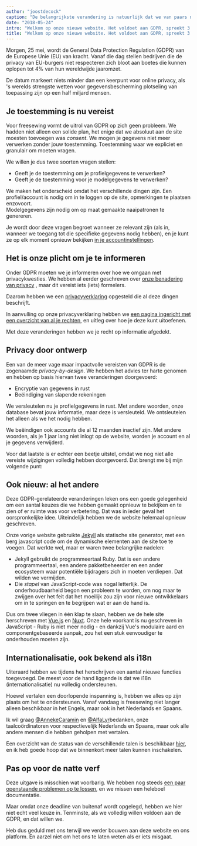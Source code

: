 ```yaml
---
author: "joostdecock"
caption: "De belangrijkste verandering is natuurlijk dat we van paars naar zwart zijn gegaan als onze huisstijlkleur."
date: "2018-05-24"
intro: "Welkom op onze nieuwe website. Het voldoet aan GDPR, spreekt 3 talen en ruikt naar natte verf"
title: "Welkom op onze nieuwe website. Het voldoet aan GDPR, spreekt 3 talen en ruikt naar natte verf"
---
```



Morgen, 25 mei, wordt de General Data Protection Regulation (GDPR) van de Europese Unie (EU) van kracht. Vanaf die dag stellen bedrijven die de privacy van EU-burgers niet respecteren zich bloot aan boetes die kunnen oplopen tot 4% van hun wereldwijde jaaromzet.

De datum markeert niets minder dan een keerpunt voor online privacy, als 's werelds strengste wetten voor gegevensbescherming plotseling van toepassing zijn op een half miljard mensen.

## Je toestemming is nu vereist

Voor freesewing vormt de uitrol van GDPR op zich geen probleem. We hadden niet alleen een solide plan, het enige dat we absoluut aan de site moesten toevoegen was *consent*. We mogen je gegevens niet meer verwerken zonder jouw toestemming. Toestemming waar we expliciet en granulair om moeten vragen.

We willen je dus twee soorten vragen stellen:

 - Geeft je de toestemming om je profielgegevens te verwerken?
 - Geeft je de toestemming voor je modelgegevens te verwerken?

We maken het onderscheid omdat het verschillende dingen zijn. Een profiel/account is nodig om in te loggen op de site, opmerkingen te plaatsen enzovoort.  
Modelgegevens zijn nodig om op maat gemaakte naaipatronen te genereren.

Je wordt door deze vragen begroet wanneer ze relevant zijn (als in, wanneer we toegang tot die specifieke gegevens nodig hebben), en je kunt ze op elk moment opnieuw bekijken [in je accountinstellingen](/account).

## Het is onze plicht om je te informeren

Onder GDPR moeten we je informeren over hoe we omgaan met privacykwesties. We hebben al eerder geschreven over [onze benadering van privacy](/blog/privacy-choices) , maar dit vereist iets (iets) formelers.

Daarom hebben we een [privacyverklaring](/privacy) opgesteld die al deze dingen beschrijft.

In aanvulling op onze privacyverklaring hebben we [een pagina ingericht met een overzicht van al je rechten](/rights), en uitleg over hoe je deze kunt uitoefenen.

Met deze veranderingen hebben we je recht op informatie afgedekt.

## Privacy door ontwerp

Een van de meer vage maar impactvolle vereisten van GDPR is de zogenaamde *privacy-by-design*. We hebben het advies ter harte genomen en hebben op basis hiervan twee veranderingen doorgevoerd:

 - Encryptie van gegevens in rust
 - Beëindiging van slapende rekeningen

We versleutelen nu je profielgegevens in rust. Met andere woorden, onze database bevat jouw informatie, maar deze is versleuteld. We ontsleutelen het alleen als we het nodig hebben.

We beëindigen ook accounts die al 12 maanden inactief zijn. Met andere woorden, als je 1 jaar lang niet inlogt op de website, worden je account en al je gegevens verwijderd.

Voor dat laatste is er echter een beetje uitstel, omdat we nog niet alle vereiste wijzigingen volledig hebben doorgevoerd. Dat brengt me bij mijn volgende punt:

## Ook nieuw: al het andere

Deze GDPR-gerelateerde veranderingen leken ons een goede gelegenheid om een aantal keuzes die we hebben gemaakt opnieuw te bekijken en te zien of er ruimte was voor verbetering. Dat was in ieder geval het oorspronkelijke idee. Uiteindelijk hebben we de website helemaal opnieuw geschreven.

Onze vorige website gebruikte [Jekyll](https://jekyllrb.com/) als statische site generator, met een berg javascript code om de dynamische elementen aan de site toe te voegen. Dat werkte wel, maar er waren twee belangrijke nadelen:

 - Jekyll gebruikt de programmeertaal Ruby. Dat is een andere programmeertaal, een andere pakketbeheerder en een ander ecosysteem waar potentiële bijdragers zich in moeten verdiepen. Dat wilden we vermijden.
 - Die *stapel* van JavaScript-code was nogal letterlijk. De onderhoudbaarheid begon een probleem te worden, om nog maar te zwijgen over het feit dat het moeilijk zou zijn voor nieuwe ontwikkelaars om in te springen en te begrijpen wat er aan de hand is.

Dus om twee vliegen in één klap te slaan, hebben we de hele site herschreven met [Vue.js](https://vuejs.org/) en [Nuxt](https://nuxtjs.org/). Onze hele voorkant is nu geschreven in JavaScript - Ruby is niet meer nodig - en dankzij Vue's modulaire aard en componentgebaseerde aanpak, zou het een stuk eenvoudiger te onderhouden moeten zijn.

## Internationalisatie, ook bekend als i18n

Uiteraard hebben we tijdens het herschrijven een aantal nieuwe functies toegevoegd. De meest voor de hand liggende is dat we i18n (internationalisatie) nu volledig ondersteunen.

Hoewel vertalen een doorlopende inspanning is, hebben we alles op zijn plaats om het te ondersteunen. Vanaf vandaag is freesewing niet langer alleen beschikbaar in het Engels, maar ook in het Nederlands en Spaans.

Ik wil graag [@AnnekeCaramin](/users/annekecaramin) en [@AlfaLyr](/users/alfalyr)bedanken, onze taalcoördinatoren voor respectievelijk Nederlands en Spaans, maar ook alle andere mensen die hebben geholpen met vertalen.

Een overzicht van de status van de verschillende talen is beschikbaar [hier](/i18n), en ik heb goede hoop dat we binnenkort meer talen kunnen inschakelen.

## Pas op voor de natte verf

Deze uitgave is misschien wat voorbarig. We hebben nog steeds [een paar openstaande problemen op te lossen](https://github.com/freesewing/site/issues), en we missen een heleboel documentatie.

Maar omdat onze deadline van buitenaf wordt opgelegd, hebben we hier niet echt veel keuze in. Tenminste, als we volledig willen voldoen aan de GDPR, en dat willen we.

Heb dus geduld met ons terwijl we verder bouwen aan deze website en ons platform. En aarzel niet om het ons te laten weten als er iets misgaat.


